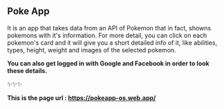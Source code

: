 
## Poke App ##

It is an app that takes data from an API of Pokemon that in fact, showns pokemons with it's information. For more detail, you can click on each pokemon's card and it will give you a short detailed info of it, like abilities, types, height, weight and images of the selected pokemon.


__You can also get logged in with Google and Facebook in order to look these details.__

✨✨✨

**This is the page url : https://pokeapp-os.web.app/**
